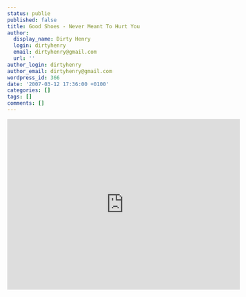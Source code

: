 ```yaml
---
status: publie
published: false
title: Good Shoes - Never Meant To Hurt You
author:
  display_name: Dirty Henry
  login: dirtyhenry
  email: dirtyhenry@gmail.com
  url: ''
author_login: dirtyhenry
author_email: dirtyhenry@gmail.com
wordpress_id: 366
date: '2007-03-12 17:36:00 +0100'
categories: []
tags: []
comments: []
---
```

<iframe width="540" height="396" src="http://www.youtube.com/embed/LaKF9FjoOB8" frameborder="0" allowfullscreen></iframe>
